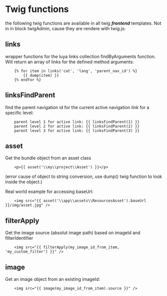Twig functions
==============

the following twig functions are available in all twig ***frontend*** templates. Not in in block twigAdmin, cause they are rendere with twig.js:


links
-----
wrapper functions for the luya links collection findByArguments function. Will return an array of links for the defined method arguments:
```
	{% for item in links('cat', 'lang', 'parent_nav_id') %}
		{{ dump(item) }}
	{% endfor %}
```

linksFindParent
---------------
find the parent navigation id for the current active navigation link for a specific level:
```
	parent level 1 for active link: {{ linksFindParent(1) }}
	parent level 2 for active link: {{ linksFindParent(2) }}
	parent level 3 for active link: {{ linksFindParent(3) }}
```

asset
-----
Get the bundle object from an asset class
```
	<p>{{ asset('\\my\\project\\Asset') }}</p>
```
(error cause of object to string conversion, use dump() twig function to look inside the object.)

Real world example for accessing baseUrl:
```
	<img src="{{ asset('\\app\\assets\\ResourcesAsset').baseUrl }}/img/asset.jpg" />
```

filterApply
-----------
Get the image source (absolut image path) based on imageId and filterIdentifier
```
	<img src="{{ filterApply(my_image_id_from_item, 'my_custom_filter') }}" />
```

image
------
Get an image object from an existing imageId:
```
	<img src="{{ image(my_image_id_from_item).source }}" />
```
